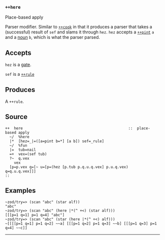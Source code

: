 ### `++here`

Place-based apply

Parser modifier. Similar to [`++cook`]() in that it produces a parser that takes a
(successful) result of `sef` and slams it through `hez`. `hez` accepts a
[`++pint`]() `a` and a [noun]() `b`, which is what the parser parsed.

Accepts
-------

`hez` is a [gate]().

`sef` is a [`++rule`]()

Produces
--------

A `++rule`.

Source
------

    ++  here                                                ::  place-based apply
      ~/  %here
      |*  [hez=_|=([a=pint b=*] [a b]) sef=_rule]
      ~/  %fun
      |=  tub=nail
      =+  vex=(sef tub)
      ?~  q.vex
        vex
      [p=p.vex q=[~ u=[p=(hez [p.tub p.q.u.q.vex] p.u.q.vex) q=q.u.q.vex]]]
    ::

Examples
--------

    ~zod/try=> (scan "abc" (star alf))
    "abc"
    ~zod/try=> (scan "abc" (here |*(^ +<) (star alf)))
    [[[p=1 q=1] p=1 q=4] "abc"]
    ~zod/try=> (scan "abc" (star (here |*(^ +<) alf)))
    ~[[[[p=1 q=1] p=1 q=2] ~~a] [[[p=1 q=2] p=1 q=3] ~~b] [[[p=1 q=3] p=1 q=4] ~~c]]



***
